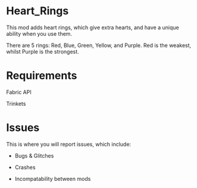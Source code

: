 # Heart_Rings
This mod adds heart rings, which give extra hearts, and have a unique ability when you use them.

There are 5 rings: Red, Blue, Green, Yellow, and Purple. Red is the weakest, whilst Purple is the strongest.

# Requirements

Fabric API

Trinkets

# Issues 

This is where you will report issues, which include:

- Bugs & Glitches 

- Crashes

- Incompatability between mods
